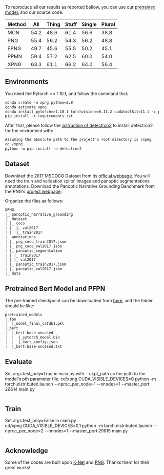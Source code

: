 To reproduce all our results as reported bellow, you can use our [pretrained modeL](https://drive.google.com/file/d/1S2ZQmB7_OA4HgdP7A6fGGsPCmknR0MpB/view?usp=drive_link) and our source code.

| Method | All | Thing | Stuff | Single | Plural |
|--------|-----|-------|-------|--------|--------|
| MCN    | 54.2| 48.6  | 61.4  | 56.6   | 38.8   |
| PNG    | 55.4| 56.2  | 54.3  | 56.2   | 48.8   |
| EPNG   | 49.7| 45.6  | 55.5  | 50.2   | 45.1   |
| PPMN   | 59.4| 57.2  | 62.5  | 60.0   | 54.0   |
| XPNG   | 63.3| 61.1  | 66.2  | 64.0   | 56.4   |



## Environments

You need the Pytorch >= 1.10.1, and follow the command that:
```html
conda create -n xpng python=3.8
conda activate xpng
conda install pytorch==1.10.1 torchvision==0.11.2 cudatoolkit=11.1 -c pytorch -c conda-forge
pip install -r requirements.txt
```
After that, please follow the [instruction of detectron2](https://github.com/facebookresearch/detectron2/blob/main/INSTALL.md) to install detectron2 for the enviroment with:
```html
Assuming the absolute path to the project's root directory is /xpng
cd /xpng
python -m pip install -e detectron2
```
## Dataset

Download the 2017 MSCOCO Dataset from its [official webpage](https://cocodataset.org/#download). You will need the train and validation splits' images and panoptic segmentations annotations. Download the Panoptic Narrative Grounding Benchmark from the PNG's [project webpage](https://bcv-uniandes.github.io/panoptic-narrative-grounding/#downloads).

Organize the files as follows:
```html
XPNG
|_ panoptic_narrative_grounding
|_ dataset
| |_ coco
| |  |_ val2017
| |  |_ train2017
|_ annotations
| |_ png_coco_train2017.json
| |_ png_coco_val2017.json
| |_ panoptic_segmentation
| | |_ train2017
| | |_ val2017
| |_ panoptic_train2017.json
| |_ panoptic_val2017.json
|_ data
```

## Pretrained Bert Model and PFPN

The pre-trained checkpoint can be downloaded from [here](https://drive.google.com/drive/folders/1xrJmbBJ35M4O1SNyzb9ZTsvlYrwmkAph), and the folder should be like:

```html
pretrained_models
|_fpn
|  |_model_final_cafdb1.pkl
|_bert
|  |_bert-base-uncased
|  |  |_pytorch_model.bin
|  |  |_bert_config.json
|  |_bert-base-uncased.txt
```



## Evaluate

Set args.test_only=True in main.py with --ckpt_path as the path to the model's pth parameter file.
cd/xpng
CUDA_VISIBLE_DEVICES=0 python -m torch.distributed.launch --nproc_per_node=1  --nnodes=1   --master_port 29614 main.py
```
```
## Train
Set args.test_only=False in main.py  
cd/xpng
CUDA_VISIBLE_DEVICES=0,1 python -m torch.distributed.launch --nproc_per_node=2  --nnodes=1   --master_port 29615 main.py
```

```
## Acknowledge

Some of the codes are built upon [K-Net](https://github.com/ZwwWayne/K-Net) and [PNG](https://github.com/BCV-Uniandes/PNG). Thanks them for their great works!


